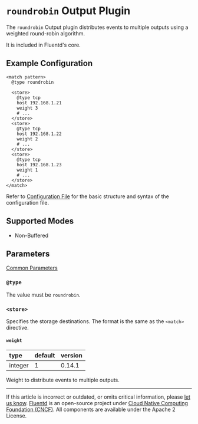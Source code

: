 # `roundrobin` Output Plugin

The `roundrobin` Output plugin distributes events to multiple outputs
using a weighted round-robin algorithm.

It is included in Fluentd's core.


## Example Configuration

```
<match pattern>
  @type roundrobin

  <store>
    @type tcp
    host 192.168.1.21
    weight 3
    # ...
  </store>
  <store>
    @type tcp
    host 192.168.1.22
    weight 2
    # ...
  </store>
  <store>
    @type tcp
    host 192.168.1.23
    weight 1
    # ...
  </store>
</match>
```

Refer to [Configuration File](/configuration/config-file.md) for the basic
structure and syntax of the configuration file.


## Supported Modes

-   Non-Buffered


## Parameters

[Common Parameters](/configuration/plugin-common-parameters.md)

### `@type`

The value must be `roundrobin`.


### `<store>`

Specifies the storage destinations. The format is the same as the `<match>`
directive.


#### `weight`

| type    | default | version |
|:--------|:--------|:--------|
| integer | 1       | 0.14.1  |

Weight to distribute events to multiple outputs.


------------------------------------------------------------------------

If this article is incorrect or outdated, or omits critical information, please
[let us know](https://github.com/fluent/fluentd-docs-gitbook/issues?state=open).
[Fluentd](http://www.fluentd.org/) is an open-source project under
[Cloud Native Computing Foundation (CNCF)](https://cncf.io/). All components are
available under the Apache 2 License.
